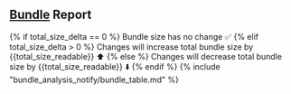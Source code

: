 ## [Bundle]({{pull_url}}) Report
{% if total_size_delta == 0 %}
Bundle size has no change :white_check_mark:
{% elif total_size_delta > 0 %}
Changes will increase total bundle size by {{total_size_readable}} :arrow_up:
{% else %}
Changes will decrease total bundle size by {{total_size_readable}} :arrow_down:
{% endif %}
{% include "bundle_analysis_notify/bundle_table.md" %}